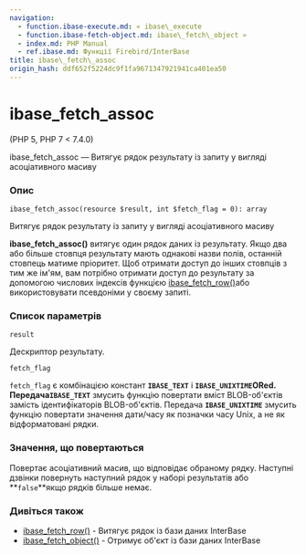 ```yaml
---
navigation:
  - function.ibase-execute.md: « ibase\_execute
  - function.ibase-fetch-object.md: ibase\_fetch\_object »
  - index.md: PHP Manual
  - ref.ibase.md: Функції Firebird/InterBase
title: ibase\_fetch\_assoc
origin_hash: ddf652f5224dc9f1fa9671347921941ca401ea50
---
```

# ibase\_fetch\_assoc

(PHP 5, PHP 7 < 7.4.0)

ibase\_fetch\_assoc — Витягує рядок результату із запиту у вигляді асоціативного масиву

### Опис

```methodsynopsis
ibase_fetch_assoc(resource $result, int $fetch_flag = 0): array
```

Витягує рядок результату із запиту у вигляді асоціативного масиву

**ibase\_fetch\_assoc()** витягує один рядок даних із результату. Якщо два або більше стовпця результату мають однакові назви полів, останній стовпець матиме пріоритет. Щоб отримати доступ до інших стовпців з тим же ім'ям, вам потрібно отримати доступ до результату за допомогою числових індексів функцією [ibase\_fetch\_row()](function.ibase-fetch-row.md)або використовувати псевдоніми у своєму запиті.

### Список параметрів

`result`

Дескриптор результату.

`fetch_flag`

`fetch_flag` є комбінацією констант **`IBASE_TEXT`** і **`IBASE_UNIXTIME`**ORed. Передача**`IBASE_TEXT`** змусить функцію повертати вміст BLOB-об'єктів замість ідентифікаторів BLOB-об'єктів. Передача **`IBASE_UNIXTIME`** змусить функцію повертати значення дати/часу як позначки часу Unix, а не як відформатовані рядки.

### Значення, що повертаються

Повертає асоціативний масив, що відповідає обраному рядку. Наступні дзвінки повернуть наступний рядок у наборі результатів або \*\*`false`\*\*якщо рядків більше немає.

### Дивіться також

-   [ibase\_fetch\_row()](function.ibase-fetch-row.md) \- Витягує рядок із бази даних InterBase
-   [ibase\_fetch\_object()](function.ibase-fetch-object.md) \- Отримує об'єкт із бази даних InterBase
